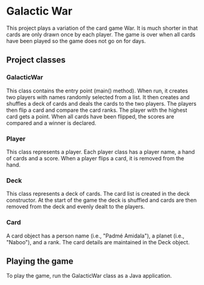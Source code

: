 # Galactic War

This project plays a variation of the card game War. It is much shorter in that cards are only drawn once by each player. The game is over when all cards have been played so the game does not go on for days.

## Project classes

### GalacticWar

This class contains the entry point (main() method). When run, it creates two players with names randomly selected from a list. It then creates and shuffles a deck of cards and deals the cards to the two players. The players then flip a card and compare the card ranks. The player with the highest card gets a point. When all cards have been flipped, the scores are compared and a winner is declared.

### Player

This class represents a player. Each player class has a player name, a hand of cards and a score. When a player flips a card, it is removed from the hand.

### Deck

This class represents a deck of cards. The card list is created in the deck constructor. At the start of the game the deck is shuffled and cards are then removed from the deck and evenly dealt to the players.

### Card

A card object has a person name (i.e., "Padmé Amidala"), a planet (i.e., "Naboo"), and a rank. The card details are maintained in the Deck object.

## Playing the game

To play the game, run the GalacticWar class as a Java application.